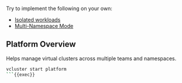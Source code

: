 Try to implement the following on your own:

- [Isolated workloads](https://www.vcluster.com/docs/vcluster/deploy/topologies/isolated-workloads)
- [Multi-Namespace Mode](https://www.vcluster.com/docs/vcluster/deploy/topologies/multi-namespace-mode)

## Platform Overview

Helps manage virtual clusters across multiple teams and namespaces.

```bash
vcluster start platform
```{{exec}}

